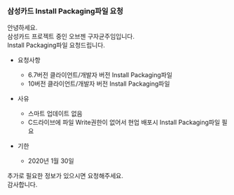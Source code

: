 ### 삼성카드 Install Packaging파일 요청
안녕하세요.  
삼성카드 프로젝트 중인 오브젠 구자균주임입니다.  
Install Packaging파일 요청드립니다.  

* 요청사항
  * 6.7버전 클라이언트/개발자 버전 Install Packaging파일
  * 10버전 클라이언트/개발자 버전 Install Packaging파일

* 사유
  * 스마트 업데이트 없음
  * C드라이브에 파일 Write권한이 없어서 현업 배포시 Install Packaging파일 필요
  
* 기한
  * 2020년 1월 30일

추가로 필요한 정보가 있으시면 요청해주세요.  
감사합니다.
